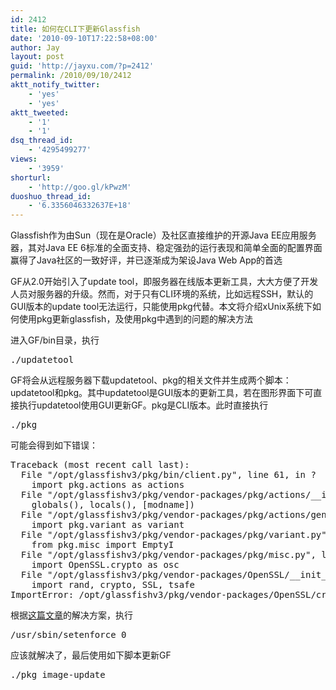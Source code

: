 ```yaml
---
id: 2412
title: 如何在CLI下更新Glassfish
date: '2010-09-10T17:22:58+08:00'
author: Jay
layout: post
guid: 'http://jayxu.com/?p=2412'
permalink: /2010/09/10/2412
aktt_notify_twitter:
    - 'yes'
    - 'yes'
aktt_tweeted:
    - '1'
    - '1'
dsq_thread_id:
    - '4295499277'
views:
    - '3959'
shorturl:
    - 'http://goo.gl/kPwzM'
duoshuo_thread_id:
    - '6.3356046332637E+18'
---
```


Glassfish作为由Sun（现在是Oracle）及社区直接维护的开源Java EE应用服务器，其对Java EE 6标准的全面支持、稳定强劲的运行表现和简单全面的配置界面赢得了Java社区的一致好评，并已逐渐成为架设Java Web App的首选

GF从2.0开始引入了update tool，即服务器在线版本更新工具，大大方便了开发人员对服务器的升级。然而，对于只有CLI环境的系统，比如远程SSH，默认的GUI版本的update tool无法运行，只能使用pkg代替。本文将介绍xUnix系统下如何使用pkg更新glassfish，及使用pkg中遇到的问题的解决方法

进入GF/bin目录，执行
<pre lang="bash">./updatetool</pre>
GF将会从远程服务器下载updatetool、pkg的相关文件并生成两个脚本：updatetool和pkg。其中updatetool是GUI版本的更新工具，若在图形界面下可直接执行updatetool使用GUI更新GF。pkg是CLI版本。此时直接执行
<pre lang="bash">./pkg</pre>
可能会得到如下错误：
<pre>Traceback (most recent call last):
  File "/opt/glassfishv3/pkg/bin/client.py", line 61, in ?
    import pkg.actions as actions
  File "/opt/glassfishv3/pkg/vendor-packages/pkg/actions/__init__.py", line 59, in ?
    globals(), locals(), [modname])
  File "/opt/glassfishv3/pkg/vendor-packages/pkg/actions/generic.py", line 45, in ?
    import pkg.variant as variant
  File "/opt/glassfishv3/pkg/vendor-packages/pkg/variant.py", line 28, in ?
    from pkg.misc import EmptyI
  File "/opt/glassfishv3/pkg/vendor-packages/pkg/misc.py", line 32, in ?
    import OpenSSL.crypto as osc
  File "/opt/glassfishv3/pkg/vendor-packages/OpenSSL/__init__.py", line 11, in ?
    import rand, crypto, SSL, tsafe
ImportError: /opt/glassfishv3/pkg/vendor-packages/OpenSSL/crypto.so: cannot restore segment prot after reloc: Permission denied</pre>
根据<a href="http://www.appistry.com/community/forums/content/cannot-restore-segment-prot-after-reloc-permission-denied" target="_blank">这篇文章</a>的解决方案，执行
<pre lang="bash">/usr/sbin/setenforce 0</pre>
应该就解决了，最后使用如下脚本更新GF
<pre lang="bash">./pkg image-update</pre>